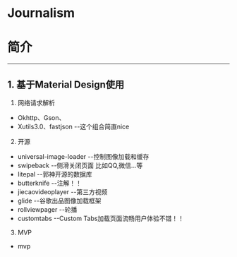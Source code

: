 # Journalism
# 简介

---
## 1. 基于Material Design使用
1. 网络请求解析
- Okhttp、Gson、
- Xutils3.0、fastjson  --这个组合简直nice
2. 开源
- universal-image-loader        --控制图像加载和缓存  
- swipeback         --侧滑关闭页面  比如QQ,微信...等
- litepal       --郭神开源的数据库 
- butterknife       --注解！！
- jiecaovideoplayer     --第三方视频
- glide     --谷歌出品图像加载框架
- rollviewpager     --轮播
- customtabs        --Custom Tabs加载页面流畅用户体验不错！！
3. MVP  
- mvp
